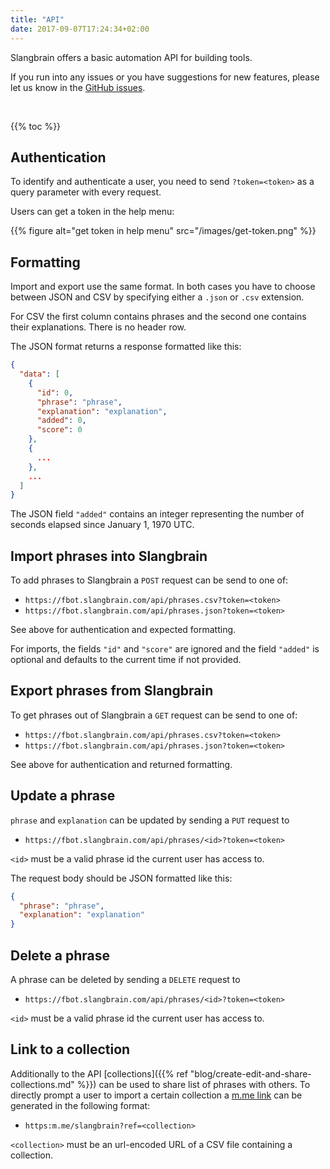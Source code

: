 ```yaml
---
title: "API"
date: 2017-09-07T17:24:34+02:00
---
```


Slangbrain offers a basic automation API for building tools.

If you run into any issues or you have suggestions for new features,
please let us know in the [GitHub issues](https://github.com/qvl/slangbrain.com/issues).


<br>

{{% toc %}}


## Authentication

To identify and authenticate a user, you need to send `?token=<token>` as a query parameter with every request.

Users can get a token in the help menu:

{{% figure alt="get token in help menu" src="/images/get-token.png" %}}


## Formatting

Import and export use the same format.
In both cases you have to choose between JSON and CSV by specifying either a `.json` or `.csv` extension.

For CSV the first column contains phrases and the second one contains their explanations.
There is no header row.

The JSON format returns a response formatted like this:

```json
{
  "data": [
    {
      "id": 0,
      "phrase": "phrase",
      "explanation": "explanation",
      "added": 0,
      "score": 0
    },
    {
      ...
    },
    ...
  ]
}
```

The JSON field `"added"` contains an integer representing the number of seconds elapsed since January 1, 1970 UTC.


## Import phrases into Slangbrain

To add phrases to Slangbrain a `POST` request can be send to one of:

- `https://fbot.slangbrain.com/api/phrases.csv?token=<token>`
- `https://fbot.slangbrain.com/api/phrases.json?token=<token>`

See above for authentication and expected formatting.

For imports, the fields `"id"` and `"score"` are ignored and the field `"added"` is optional and defaults to the current time if not provided.


## Export phrases from Slangbrain

To get phrases out of Slangbrain a `GET` request can be send to one of:

- `https://fbot.slangbrain.com/api/phrases.csv?token=<token>`
- `https://fbot.slangbrain.com/api/phrases.json?token=<token>`

See above for authentication and returned formatting.


## Update a phrase

`phrase` and `explanation` can be updated by sending a `PUT` request to

- `https://fbot.slangbrain.com/api/phrases/<id>?token=<token>`

`<id>` must be a valid phrase id the current user has access to.

The request body should be JSON formatted like this:

```json
{
  "phrase": "phrase",
  "explanation": "explanation"
}
```


## Delete a phrase

A phrase can be deleted by sending a `DELETE` request to

- `https://fbot.slangbrain.com/api/phrases/<id>?token=<token>`

`<id>` must be a valid phrase id the current user has access to.


## Link to a collection

Additionally to the API [collections]({{% ref "blog/create-edit-and-share-collections.md" %}}) can be used to share list of phrases with others.
To directly prompt a user to import a certain collection a [m.me link](https://developers.facebook.com/docs/messenger-platform/referral-params) can be generated in the following format:

- `https:m.me/slangbrain?ref=<collection>`

`<collection>` must be an url-encoded URL of a CSV file containing a collection.
